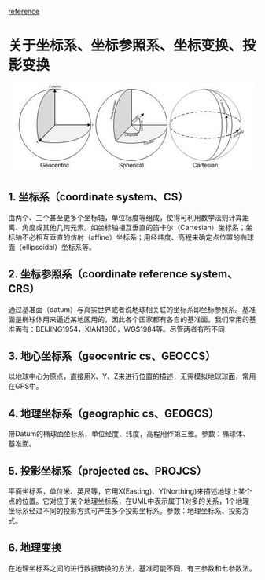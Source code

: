 [reference](https://malagis.com/coordinate-coordinate-reference-coordinate-transformation-projection-transformation.html)

# 关于坐标系、坐标参照系、坐标变换、投影变换
![](res/coordinate.jpg) 

## 1. 坐标系（coordinate system、CS）
由两个、三个甚至更多个坐标轴，单位标度等组成，使得可利用数学法则计算距离、角度或其他几何元素。如坐标轴相互垂直的笛卡尔（Cartesian）坐标系；坐标轴不必相互垂直的仿射（affine）坐标系；用经纬度、高程来确定点位置的椭球面（ellipsoidal）坐标系等。

## 2. 坐标参照系（coordinate reference system、CRS）
通过基准面（datum）与真实世界或者说地球相关联的坐标系即坐标参照系。基准面是椭球体用来逼近某地区用的，因此各个国家都有各自的基准面。我们常用的基准面有：BEIJING1954，XIAN1980，WGS1984等。尽管两者有所不同.

## 3. 地心坐标系（geocentric cs、GEOCCS）
以地球中心为原点，直接用X、Y、Z来进行位置的描述，无需模拟地球球面，常用在GPS中。

## 4. 地理坐标系（geographic cs、GEOGCS）
带Datum的椭球面坐标系，单位经度、纬度，高程用作第三维。参数：椭球体、基准面。

## 5. 投影坐标系（projected cs、PROJCS）
平面坐标系，单位米、英尺等，它用X(Easting)、Y(Northing)来描述地球上某个点的位置。它对应于某个地理坐标系，在UML中表示属于1对多的关系，1个地理坐标系经过不同的投影方式可产生多个投影坐标系。参数：地理坐标系、投影方式。

## 6. 地理变换
在地理坐标系之间的进行数据转换的方法，基准可能不同，有三参数和七参数法。